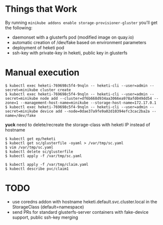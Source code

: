 # Things that Work

By running `minikube addons enable storage-provisioner-gluster` you'll get the following:

- daemonset with a glusterfs pod (modified image on quay.io)
- automatic creation of /dev/fake based on environment parameters
- deployment of heketi pod
- ssh-key with private-key in heketi, public key in glusterfs

# Manual execution

```
$ kubectl exec heketi-769698c5f4-9nqln -- heketi-cli --user=admin --secret=minikube cluster create
$ kubectl exec heketi-769698c5f4-9nqln -- heketi-cli --user=admin --secret=minikube node add --cluster=df6b668d934aa3066ea978afd049dd54 --zone=1 --management-host-name=minikube --storage-host-name=172.17.0.1
$ kubectl exec heketi-769698c5f4-9nqln -- heketi-cli --user=admin --secret=minikube device add --node=0dae37a9fe9a02d10394efc3cac2ba2a --name=/dev/fake
```

**yuck** need to delete/recreate the storage-class with heketi IP instead of hostname

```
$ kubectl get ep/heketi
$ kubectl get sc/glusterfile -oyaml > /var/tmp/sc.yaml
$ vim /var/tmp/sc.yaml
$ kubectl delete sc/glusterfile
$ kubectl apply -f /var/tmp/sc.yaml
```

```
$ kubectl apply -f /var/tmp/claim.yaml
$ kubectl describe pvc/claim1
```

# TODO

- use coredns addon with hostname heketi.default.svc.cluster.local in the StorageClass (default=namespace)
- send PRs for standard glusterfs-server containers with fake-device support, public ssh-key merging
